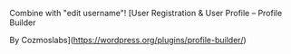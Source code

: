 Combine with "edit username"!
[User Registration & User Profile – Profile Builder

By Cozmoslabs](https://wordpress.org/plugins/profile-builder/)

